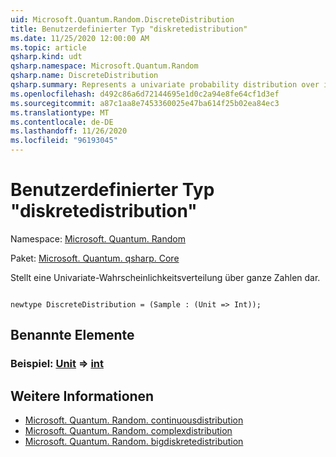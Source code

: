```yaml
---
uid: Microsoft.Quantum.Random.DiscreteDistribution
title: Benutzerdefinierter Typ "diskretedistribution"
ms.date: 11/25/2020 12:00:00 AM
ms.topic: article
qsharp.kind: udt
qsharp.namespace: Microsoft.Quantum.Random
qsharp.name: DiscreteDistribution
qsharp.summary: Represents a univariate probability distribution over integers.
ms.openlocfilehash: d492c86a6d72144695e1d0c2a94e8fe64cf1d3ef
ms.sourcegitcommit: a87c1aa8e7453360025e47ba614f25b02ea84ec3
ms.translationtype: MT
ms.contentlocale: de-DE
ms.lasthandoff: 11/26/2020
ms.locfileid: "96193045"
---
```

# <a name="discretedistribution-user-defined-type"></a>Benutzerdefinierter Typ "diskretedistribution"

Namespace: [Microsoft. Quantum. Random](xref:Microsoft.Quantum.Random)

Paket: [Microsoft. Quantum. qsharp. Core](https://nuget.org/packages/Microsoft.Quantum.QSharp.Core)


Stellt eine Univariate-Wahrscheinlichkeitsverteilung über ganze Zahlen dar.

```qsharp

newtype DiscreteDistribution = (Sample : (Unit => Int));
```



## <a name="named-items"></a>Benannte Elemente

### <a name="sample--unit--int"></a>Beispiel: [Unit](xref:microsoft.quantum.lang-ref.unit) => [int](xref:microsoft.quantum.lang-ref.int) 



## <a name="see-also"></a>Weitere Informationen

- [Microsoft. Quantum. Random. continuousdistribution](xref:Microsoft.Quantum.Random.ContinuousDistribution)
- [Microsoft. Quantum. Random. complexdistribution](xref:Microsoft.Quantum.Random.ComplexDistribution)
- [Microsoft. Quantum. Random. bigdiskretedistribution](xref:Microsoft.Quantum.Random.BigDiscreteDistribution)